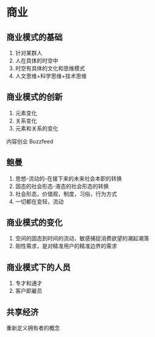 # 商业
## 商业模式的基础
1. 针对某群人
2. 人在具体的时空中
3. 时空有具体的文化和思维模式
4. 人文思维+科学思维+技术思维
## 商业模式的创新
1. 元素变化
2. 关系变化
3. 元素和关系的变化

内容创业 Buzzfeed
## 鲍曼
1. 思想-流动的-在接下来的未来社会本职的转换
2. 固态的社会形态-液态的社会形态的转换
3. 社会形态，价值观，制度，习俗，行为方式
4. 一切都在变轻，流动
## 商业模式的变化
1. 空间的固态到时间的流动，敏感捕捉消费欲望的潮起潮落 
2. 刚性需求，是对精准用户的精准边界的需求
## 商业模式下的人员
1. 专才和通才
2. 客户即雇员
## 共享经济
重新定义拥有者的概念
